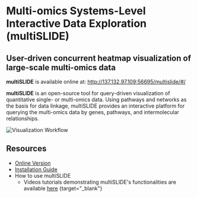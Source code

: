 # Multi-omics Systems-Level Interactive Data Exploration (multiSLIDE)  
## User-driven concurrent heatmap visualization of large-scale multi-omics data  

**multiSLIDE** is available online at: http://137.132.97.109:56695/multislide/#/ 

**multiSLIDE** is an open-source tool for query-driven visualization of quantitative single- or multi-omics data. Using pathways and networks as the basis for data linkage, multiSLIDE provides an interactive platform for querying the multi-omics data by genes, pathways, and intermolecular relationships.  

![Visualization Workflow](multiSLIDE_Visualization_Workflow.png)  


## Resources

* [Online Version](http://137.132.97.109:56695/multislide/#/) 
* [Installation Guide](Installation.md) 
* How to use multiSLIDE
	* Videos tutorials demonstrating multiSLIDE's functionalities are available [here](https://www.youtube.com/watch?v=AurU37gGxUI&list=PLh0_FmePh5yGFUpJZ9oYycdz8mgpxRdu1&index=1) {target="_blank"}


